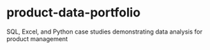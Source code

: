 # product-data-portfolio
SQL, Excel, and Python case studies demonstrating data analysis for product management
